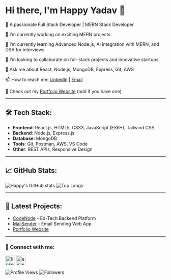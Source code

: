 # Hi there, I'm Happy Yadav 👋

🚀 A passionate Full Stack Developer | MERN Stack Developer

🔭 I’m currently working on exciting MERN projects

🌱 I’m currently learning Advanced Node.js, AI integration with MERN, and DSA for interviews

👯 I’m looking to collaborate on full-stack projects and innovative startups

💬 Ask me about React, Node.js, MongoDB, Express, Git, AWS

📫 How to reach me: [LinkedIn](https://www.linkedin.com/in/happyyadav/) | [Email](mailto:happy.yadav.contact@gmail.com)

📄 Check out my [Portfolio Website](#) (add if you have one)

---

## 🛠️ Tech Stack:
- **Frontend**: React.js, HTML5, CSS3, JavaScript (ES6+), Tailwind CSS
- **Backend**: Node.js, Express.js
- **Database**: MongoDB
- **Tools**: Git, Postman, AWS, VS Code
- **Other**: REST APIs, Responsive Design

---

## 📈 GitHub Stats:

![Happy's GitHub stats](https://github-readme-stats.vercel.app/api?username=Happyyadav007&show_icons=true&theme=radical)
![Top Langs](https://github-readme-stats.vercel.app/api/top-langs/?username=Happyyadav007&layout=compact&theme=radical)

---

## 🚀 Latest Projects:

- [CodeNode](https://github.com/Happyyadav007/CodeNode) - Ed-Tech Backend Platform
- [MailSender](https://github.com/Happyyadav007/Ai_powered_email_generator_app) - Email Sending Web App
- [Portfolio Website](https://github.com/Happyyadav007/PortfolioWebsite)

---

### 🔗 Connect with me:

<p align="left">
<a href="https://linkedin.com/in/happyyadav" target="blank"><img align="center" src="https://img.icons8.com/color/48/000000/linkedin.png" alt="linkedin" height="30" width="30" /></a>
<a href="mailto:happy.yadav.contact@gmail.com" target="blank"><img align="center" src="https://img.icons8.com/color/48/000000/gmail-new.png" alt="email" height="30" width="30" /></a>
</p>

![Profile Views](https://komarev.com/ghpvc/?username=Happyyadav007&label=Profile%20views&color=0e75b6&style=flat)
![Followers](https://img.shields.io/github/followers/Happyyadav007?label=Followers&style=social)

